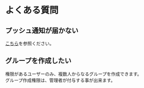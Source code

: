 # よくある質問

## プッシュ通知が届かない
[こちら](push.md)を参照ください。

## グループを作成したい
権限があるユーザーのみ、複数人からなるグループを作成できます。  
グループ作成権限は、管理者が付与する事が出来ます。

## 
